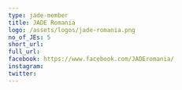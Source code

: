```yaml
---
type: jade-member
title: JADE Romania
logo: /assets/logos/jade-romania.png
no_of_JEs: 5
short_url:
full_url:
facebook: https://www.facebook.com/JADEromania/
instagram:
twitter:
---
```

